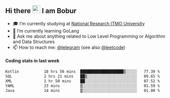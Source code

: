 ## Hi there <img src="https://media.giphy.com/media/hvRJCLFzcasrR4ia7z/giphy.gif" width="25px" height="25px"> I am Bobur

- :mortar_board: I’m currently studying at [National Research ITMO University](https://itmo.ru/)
- :seedling: I’m currently learning GoLang
- :speech_balloon: Ask me about anything related to Low Level Programming or Algorithm and Data Structures
- :mailbox: How to reach me: [@telegram](https://t.me/octoant) (see also [@leetcode](https://leetcode.com/octoant/))    

#### Coding stats in last week

<!--START_SECTION:waka-->

```txt
Kotlin           18 hrs 56 mins  ███████████████████▒░░░░░   77.39 %
SQL              2 hrs 21 mins   ██▒░░░░░░░░░░░░░░░░░░░░░░   09.65 %
XML              1 hr 50 mins    ██░░░░░░░░░░░░░░░░░░░░░░░   07.52 %
YAML             23 mins         ▒░░░░░░░░░░░░░░░░░░░░░░░░   01.59 %
Java             14 mins         ▒░░░░░░░░░░░░░░░░░░░░░░░░   01.00 %
```

<!--END_SECTION:waka-->
